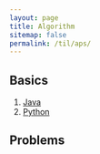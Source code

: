 ```yaml
---
layout: page
title: Algorithm
sitemap: false
permalink: /til/aps/
---
```


## Basics
1. [Java](/til/aps/java/)
2. [Python](/til/aps/python/)

## Problems